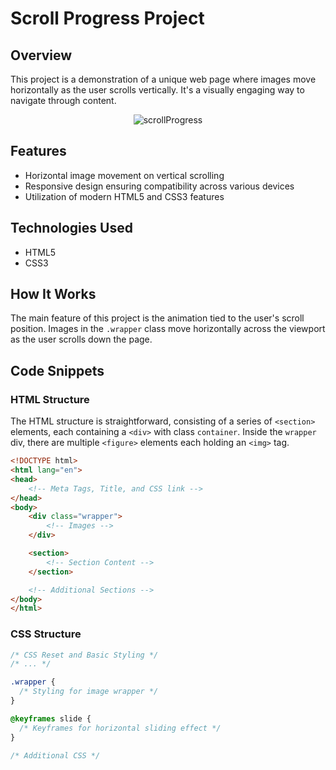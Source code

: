 # Scroll Progress Project

## Overview
This project is a demonstration of a unique web page where images move horizontally as the user scrolls vertically. It's a visually engaging way to navigate through content.

<p align="center">
  <img src="assets/scrollProgress.gif" alt="scrollProgress"/>
</p>

## Features
- Horizontal image movement on vertical scrolling
- Responsive design ensuring compatibility across various devices
- Utilization of modern HTML5 and CSS3 features

## Technologies Used
- HTML5
- CSS3

## How It Works
The main feature of this project is the animation tied to the user's scroll position. Images in the `.wrapper` class move horizontally across the viewport as the user scrolls down the page.

## Code Snippets

### HTML Structure
The HTML structure is straightforward, consisting of a series of `<section>` elements, each containing a `<div>` with class `container`. Inside the `wrapper` div, there are multiple `<figure>` elements each holding an `<img>` tag.

```html
<!DOCTYPE html>
<html lang="en">
<head>
    <!-- Meta Tags, Title, and CSS link -->
</head>
<body>
    <div class="wrapper">
        <!-- Images -->
    </div>

    <section>
        <!-- Section Content -->
    </section>

    <!-- Additional Sections -->
</body>
</html>
```

### CSS Structure

```Css
/* CSS Reset and Basic Styling */
/* ... */

.wrapper {
  /* Styling for image wrapper */
}

@keyframes slide {
  /* Keyframes for horizontal sliding effect */
}

/* Additional CSS */
```
